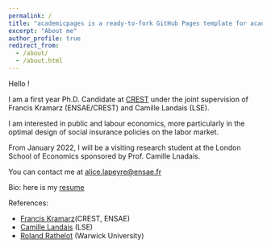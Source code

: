 ```yaml
---
permalink: /
title: "academicpages is a ready-to-fork GitHub Pages template for academic personal websites"
excerpt: "About me"
author_profile: true
redirect_from: 
  - /about/
  - /about.html
---
```


Hello ! 

I am a first year Ph.D. Candidate at [CREST](https://crest.science) under the joint supervision of Francis Kramarz (ENSAE/CREST) and Camille Landais (LSE). 

I am interested in public and labour economics, more particularly in the optimal design of social insurance policies on the labor market.

From January 2022, I will be a visiting research student at the London School of Economics sponsored by Prof. Camille Lnadais. 

You can contact me at [alice.lapeyre@ensae.fr](mailto:alice.lapeyre@ensae.fr)

<!--- Research fields: public and labor economics --->

Bio: here is my [resume](https://crest.science)

References: 
- [Francis Kramarz](https://faculty.crest.fr/fkramarz/)(CREST, ENSAE)
- [Camille Landais](https://econ.lse.ac.uk/staff/clandais/cgi-bin/index.php) (LSE)
- [Roland Rathelot](http://rolandrathelot.com) (Warwick University)
